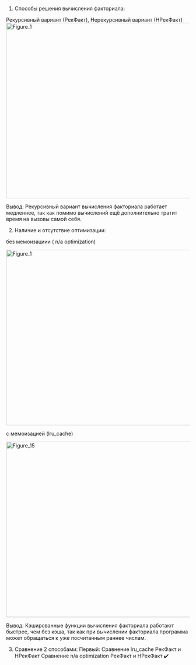 1. Способы решения вычисления факториала:

Рекурсивный вариант (РекФакт), Нерекурсивный вариант (НРекФакт)
<img width="640" height="480" alt="Figure_1" src="https://github.com/user-attachments/assets/5b933730-e3f5-4a29-b417-55d93380d755" />

Вывод: Рекурcивный вариант вычисления факториала работает медленнее, так как помимо вычислений ещё дополнительно тратит время на вызовы самой себя.

2. Наличие и отсутствие оптимизации:

без мемоизациии ( n/a optimization)

<img width="640" height="480" alt="Figure_1" src="https://github.com/user-attachments/assets/5b933730-e3f5-4a29-b417-55d93380d755" />

c мемоизацией (lru_cache)

<img width="640" height="480" alt="Figure_15" src="https://github.com/user-attachments/assets/39dd2d57-8226-41b4-b676-61e6328f8c5f" />


Вывод: Кэшированные функции вычисления факториала работают быстрее, чем без кэша, так как при вычислении факториала программа может обращаться к уже посчитанным раннее числам.

3. Сравнение 2 способами: 
Первый:
Сравнение lru_cache РекФакт и НРекФакт
Сравнение n/a optimization РекФакт и НРекФакт ✔️
